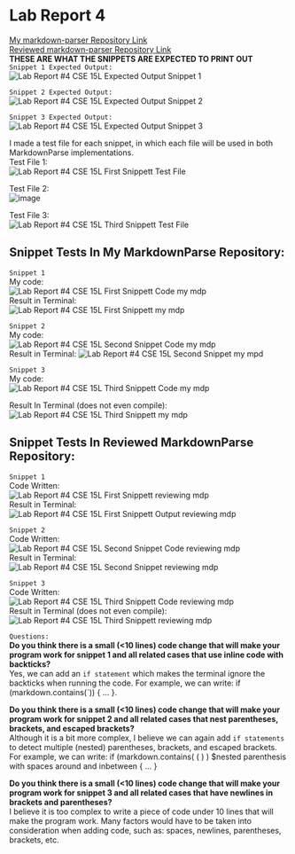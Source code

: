 # Lab Report 4  
[My markdown-parser Repository Link](https://github.com/Santiago-Duque/markdown-parser)  
[Reviewed markdown-parser Repository Link](https://github.com/nidhidhamnani/markdown-parser)  
**THESE ARE WHAT THE SNIPPETS ARE EXPECTED TO PRINT OUT**  
`Snippet 1 Expected Output:` 
![Lab Report #4 CSE 15L Expected Output Snippet 1](https://user-images.githubusercontent.com/103283657/171108106-fdc98af4-c40c-4e1f-a21f-6be56cc5e92a.png)  

`Snippet 2 Expected Output:`  
![Lab Report #4 CSE 15L Expected Output Snippet 2](https://user-images.githubusercontent.com/103283657/171108277-e070a895-a61b-42c1-9f23-a7f4f65d6dc5.png)  

`Snippet 3 Expected Output:`  
![Lab Report #4 CSE 15L Expected Output Snippet 3](https://user-images.githubusercontent.com/103283657/171108484-439c66f2-e0b0-4490-b185-f5500c6700b1.png)  
  
I made a test file for each snippet, in which each file will be used in both MarkdownParse implementations.  
Test File 1:  
![Lab Report #4 CSE 15L First Snippett Test File](https://user-images.githubusercontent.com/103283657/171099723-cc284856-880f-4584-888f-71eea83a6710.png)  
  
Test File 2:  
![image](https://user-images.githubusercontent.com/103283657/171100144-c5ebf869-0b37-4a01-b845-ef549c8f9e66.png)  
  
Test File 3:  
![Lab Report #4 CSE 15L Third Snippett Test File](https://user-images.githubusercontent.com/103283657/171102351-8ff6435d-f966-422b-8864-bb8fa583692d.png)  
  
## Snippet Tests In My MarkdownParse Repository: 
  
`Snippet 1`  
My code:  
![Lab Report #4 CSE 15L First Snippett Code my mdp](https://user-images.githubusercontent.com/103283657/171099152-0812a50d-783b-43fa-80f8-09749cabef0b.png)  
Result in Terminal:  
![Lab Report #4 CSE 15L First Snippett my mdp](https://user-images.githubusercontent.com/103283657/171096391-5c9d2d8b-f1f4-4382-92ce-7ca20b1d5f71.png)  

`Snippet 2`  
My code:  
![Lab Report #4 CSE 15L Second Snippet Code my mdp](https://user-images.githubusercontent.com/103283657/171099293-842f014a-5971-4fc6-985d-acb740c2fe3b.png)  
Result in Terminal:
![Lab Report #4 CSE 15L Second Snippet my mpd](https://user-images.githubusercontent.com/103283657/171098790-c590bc28-d246-4d97-9a43-ae1242b4b0bb.png)  

`Snippet 3`  
My code:  
![Lab Report #4 CSE 15L Third Snippett Code my mdp](https://user-images.githubusercontent.com/103283657/171102967-e10ec861-ac8d-4bf3-a8e1-2603ddd43586.png)  
  
Result In Terminal (does not even compile):  
![Lab Report #4 CSE 15L Third Snippett my mdp](https://user-images.githubusercontent.com/103283657/171103191-df745aee-dcef-4bbc-b4eb-c2ba0a4b2b4c.png)  
  
## Snippet Tests In Reviewed MarkdownParse Repository:  
  
`Snippet 1`  
Code Written:  
![Lab Report #4 CSE 15L First Snippett reviewing mdp](https://user-images.githubusercontent.com/103283657/171105704-7c1af518-768b-4e33-a0dd-6273e12cbb5a.png)  
Result in Terminal:  
![Lab Report #4 CSE 15L First Snippett Output reviewing mdp](https://user-images.githubusercontent.com/103283657/171105945-c0a0bc47-a7e4-4da2-a2ea-d482fcd40b03.png)  
  
`Snippet 2`  
Code Written:  
![Lab Report #4 CSE 15L Second Snippet Code reviewing mdp](https://user-images.githubusercontent.com/103283657/171106473-f56be80f-df4e-4af7-9655-279a53ef1d5e.png)  
Result in Terminal:  
![Lab Report #4 CSE 15L Second Snippet reviewing mdp](https://user-images.githubusercontent.com/103283657/171106695-d0b6fa56-d246-437f-a4e0-8d037048b3ca.png)  
  
`Snippet 3`  
Code Written:  
![Lab Report #4 CSE 15L Third Snippett Code reviewing mdp](https://user-images.githubusercontent.com/103283657/171107128-68700d2c-c7f9-46e6-bebc-3ea150a989ea.png)  
Result in Terminal (does not even compile):  
![Lab Report #4 CSE 15L Third Snippett reviewing mdp](https://user-images.githubusercontent.com/103283657/171107288-73b74f2c-293f-454c-b58a-ec4f841bc0b0.png)  

`Questions:`  
**Do you think there is a small (<10 lines) code change that will make your program work for snippet 1 and all related cases that use inline code with backticks?**  
Yes, we can add an `if statement` which makes the terminal ignore the backticks when running the code. For example, we can write: if (markdown.contains(`)) { ... }.  

**Do you think there is a small (<10 lines) code change that will make your program work for snippet 2 and all related cases that nest parentheses, brackets, and escaped brackets?**  
Although it is a bit more complex, I believe we can again add `if statements` to detect multiple (nested) parentheses, brackets, and escaped brackets. For example, we can write: if (markdown.contains( ( ) ) $nested parenthesis with spaces around and inbetween { ... }  
  
**Do you think there is a small (<10 lines) code change that will make your program work for snippet 3 and all related cases that have newlines in brackets and parentheses?**  
I believe it is too complex to write a piece of code under 10 lines that will make the program work. Many factors would have to be taken into consideration when adding code, such as: spaces, newlines, parentheses, brackets, etc.  



